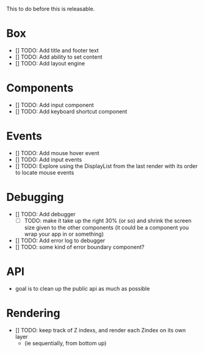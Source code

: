This to do before this is releasable.

# Box

- [] TODO: Add title and footer text
- [] TODO: Add ability to set content
- [] TODO: Add layout engine

# Components

- [] TODO: Add input component
- [] TODO: Add keyboard shortcut component

# Events

- [] TODO: Add mouse hover event
- [] TODO: Add input events
- [] TODO: Explore using the DisplayList from the last render with its order
  to locate mouse events

# Debugging

- [] TODO: Add debugger
  - [ ] TODO: make it take up the right 30% (or so) and shrink the screen size
        given to the other components
        (it could be a component you wrap your app in or something)
- [] TODO: Add error log to debugger
- [] TODO: some kind of error boundary component?

# API

- goal is to clean up the public api as much as possible

# Rendering

- [] TODO: keep track of Z indexs, and render each Zindex on its own layer
  - (ie sequentially, from bottom up)
